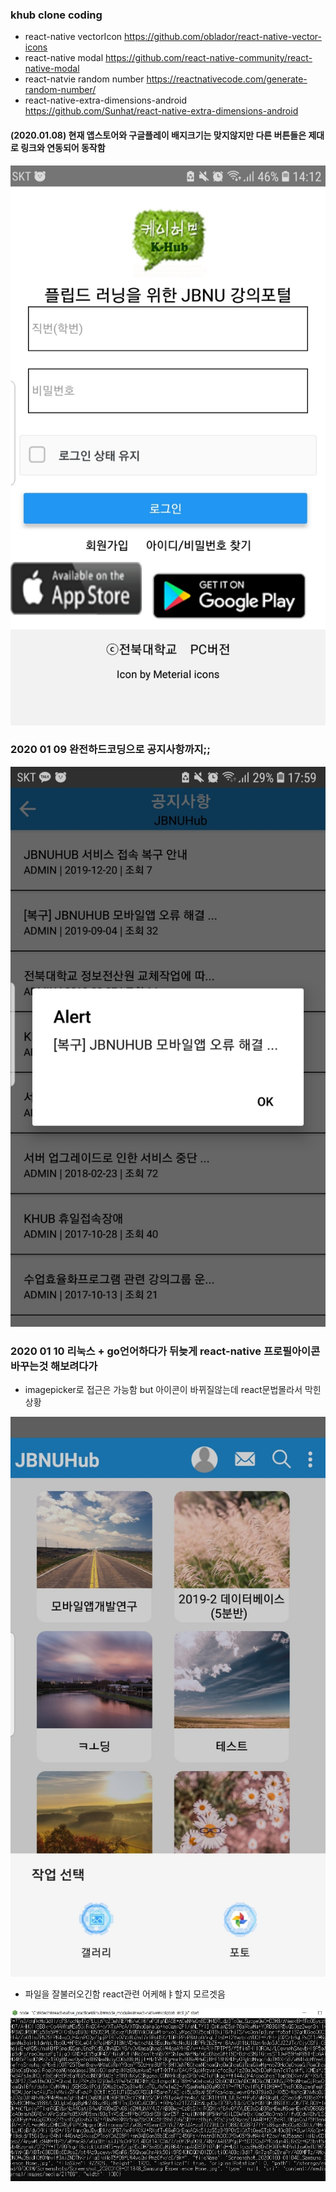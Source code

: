 

### khub clone coding 
-  react-native vectorIcon https://github.com/oblador/react-native-vector-icons
- react-native modal https://github.com/react-native-community/react-native-modal
- react-natvie random number https://reactnativecode.com/generate-random-number/
- react-native-extra-dimensions-android https://github.com/Sunhat/react-native-extra-dimensions-android

#### (2020.01.08) 현재 앱스토어와 구글플레이 배지크기는 맞지않지만 다른 버튼들은 제대로 링크와 연동되어 동작함 

![11](./img/11.jpg)


### 2020 01 09 완전하드코딩으로 공지사항까지;; 
![22](./notice.jpg)

### 2020 01 10 리눅스 + go언어하다가 뒤늦게 react-native 프로필아이콘 바꾸는것 해보려다가
- imagepicker로 접근은 가능함 but 아이콘이 바뀌질않는데 react문법몰라서 막힌상황

![33](./img/wtf.jpg) 

- 파일을 잘불러오긴함  react관련 어케해ㅑ할지 모르겟음 

![44](./img/wtf2.JPG)